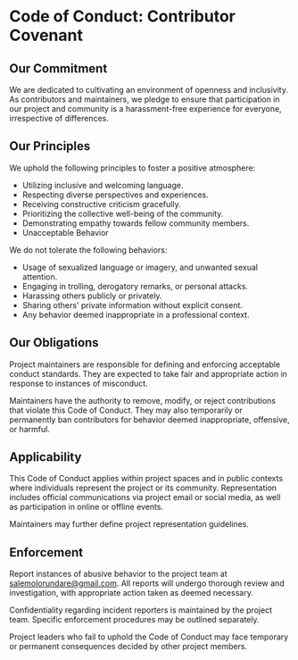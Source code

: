 # Code of Conduct: Contributor Covenant

## Our Commitment

We are dedicated to cultivating an environment of openness and inclusivity. As contributors and maintainers, we pledge to ensure that participation in our project and community is a harassment-free experience for everyone, irrespective of differences.

## Our Principles

We uphold the following principles to foster a positive atmosphere:

- Utilizing inclusive and welcoming language.
- Respecting diverse perspectives and experiences.
- Receiving constructive criticism gracefully.
- Prioritizing the collective well-being of the community.
- Demonstrating empathy towards fellow community members.
- Unacceptable Behavior

We do not tolerate the following behaviors:

- Usage of sexualized language or imagery, and unwanted sexual attention.
- Engaging in trolling, derogatory remarks, or personal attacks.
- Harassing others publicly or privately.
- Sharing others' private information without explicit consent.
- Any behavior deemed inappropriate in a professional context.

## Our Obligations

Project maintainers are responsible for defining and enforcing acceptable conduct standards. They are expected to take fair and appropriate action in response to instances of misconduct.

Maintainers have the authority to remove, modify, or reject contributions that violate this Code of Conduct. They may also temporarily or permanently ban contributors for behavior deemed inappropriate, offensive, or harmful.

## Applicability

This Code of Conduct applies within project spaces and in public contexts where individuals represent the project or its community. Representation includes official communications via project email or social media, as well as participation in online or offline events.

Maintainers may further define project representation guidelines.

## Enforcement

Report instances of abusive behavior to the project team at salemolorundare@gmail.com. All reports will undergo thorough review and investigation, with appropriate action taken as deemed necessary.

Confidentiality regarding incident reporters is maintained by the project team. Specific enforcement procedures may be outlined separately.

Project leaders who fail to uphold the Code of Conduct may face temporary or permanent consequences decided by other project members.
